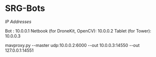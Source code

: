 # SRG-Bots

*IP Addresses*

Bot : 10.0.0.1
Netbook (for DroneKit, OpenCV):  10.0.0.2
Tablet (for Tower): 10.0.0.3

mavproxy.py --master udp:10.0.0.2:6000 --out 10.0.0.3:14550 --out
127.0.0.1:14551
